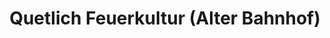 ---
title: "Quetlich Feuerkultur (Alter Bahnhof)"
url: /montabaur/quetlich-feuerkultur-alter-bahnhof/
shop: Kamine & Öfen
---